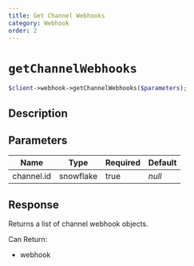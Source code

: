 ```yaml
---
title: Get Channel Webhooks
category: Webhook
order: 2
---
```


# `getChannelWebhooks`

```php
$client->webhook->getChannelWebhooks($parameters);
```

## Description



## Parameters


Name | Type | Required | Default
--- | --- | --- | ---
channel.id | snowflake | true | *null*

## Response

Returns a list of channel webhook objects.

Can Return:

* webhook

